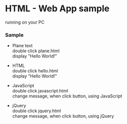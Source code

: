 # HTML  - Web App sample

running on your PC <br/>

### Sample
- Plane text <br/>
double click plane.html <br/>
display "Hello World!" <br/>

- HTML <br/>
double click hello.html <br/>
display "Hello World!" <br/>

- JavaScript <br/>
double click javascript.html <br/>
change message, when click button, using JavaScript <br/>

- jQuery <br/>
double click jquery.html <br/>
change message, when click button, using  jQuery <br/>
